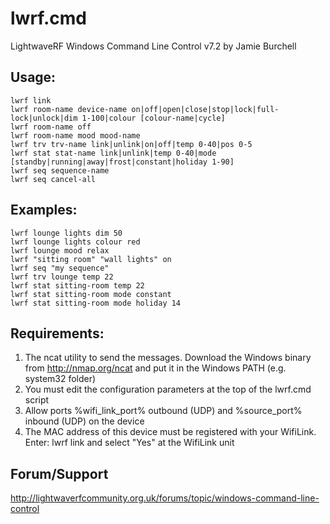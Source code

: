 lwrf.cmd
========

LightwaveRF Windows Command Line Control v7.2 by Jamie Burchell

## Usage:

```
lwrf link
lwrf room-name device-name on|off|open|close|stop|lock|full-lock|unlock|dim 1-100|colour [colour-name|cycle]
lwrf room-name off
lwrf room-name mood mood-name
lwrf trv trv-name link|unlink|on|off|temp 0-40|pos 0-5
lwrf stat stat-name link|unlink|temp 0-40|mode [standby|running|away|frost|constant|holiday 1-90]
lwrf seq sequence-name
lwrf seq cancel-all
```

## Examples:

```
lwrf lounge lights dim 50
lwrf lounge lights colour red
lwrf lounge mood relax
lwrf "sitting room" "wall lights" on
lwrf seq "my sequence"
lwrf trv lounge temp 22
lwrf stat sitting-room temp 22
lwrf stat sitting-room mode constant
lwrf stat sitting-room mode holiday 14
```

## Requirements:

1. The ncat utility to send the messages. Download the Windows binary from http://nmap.org/ncat and put it in the Windows PATH (e.g. system32 folder)
2. You must edit the configuration parameters at the top of the lwrf.cmd script
3. Allow ports %wifi_link_port% outbound (UDP) and %source_port% inbound (UDP) on the device
4. The MAC address of this device must be registered with your WifiLink.
   Enter: lwrf link and select "Yes" at the WifiLink unit

## Forum/Support
http://lightwaverfcommunity.org.uk/forums/topic/windows-command-line-control
